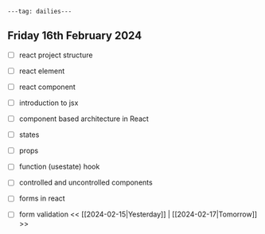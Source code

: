 ```
---tag: dailies---
```

## Friday 16th February 2024

- [ ] react project structure
- [ ] react element
- [ ] react component
- [ ] introduction to jsx
- [ ] component based architecture in React
- [ ] states
- [ ] props
- [ ] function (usestate) hook
- [ ] controlled and uncontrolled components
- [ ] forms in react
- [ ] form validation
<< [[2024-02-15|Yesterday]] | [[2024-02-17|Tomorrow]] >>




